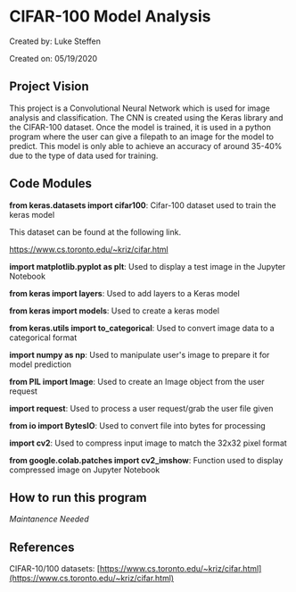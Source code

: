 # CIFAR-100 Model Analysis

Created by: Luke Steffen

Created on: 05/19/2020

## Project Vision

This project is a Convolutional Neural Network which is used for image analysis and
classification. The CNN is created using the Keras library and the CIFAR-100 dataset.
Once the model is trained, it is used in a python program where the user can give a
filepath to an image for the model to predict. This model is only able to achieve an
accuracy of around 35-40% due to the type of data used for training.

## Code Modules

**from keras.datasets import cifar100**: Cifar-100 dataset used to train the keras model

This dataset can be found at the following link.

https://www.cs.toronto.edu/~kriz/cifar.html

**import matplotlib.pyplot as plt**: Used to display a test image in the Jupyter Notebook

**from keras import layers**: Used to add layers to a Keras model

**from keras import models**: Used to create a keras model

**from keras.utils import to_categorical**: Used to convert image data to a categorical format

**import numpy as np**: Used to manipulate user's image to prepare it for model prediction

**from PIL import Image**: Used to create an Image object from the user request

**import request**: Used to process a user request/grab the user file given

**from io import BytesIO**: Used to convert file into bytes for processing

**import cv2**: Used to compress input image to match the 32x32 pixel format

**from google.colab.patches import cv2_imshow**: Function used to display compressed image on Jupyter Notebook

## How to run this program

*Maintanence Needed*

## References

CIFAR-10/100 datasets: [https://www.cs.toronto.edu/~kriz/cifar.html](https://www.cs.toronto.edu/~kriz/cifar.html)


